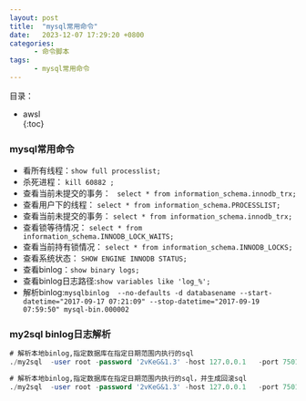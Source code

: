 ```yaml
---
layout: post
title:  "mysql常用命令"
date:   2023-12-07 17:29:20 +0800
categories:
      - 命令脚本
tags:
      - mysql常用命令
---
```

目录：
* awsl  
{:toc}


### mysql常用命令
- 看所有线程：`show full processlist;`
- 杀死进程： `kill 60882 ;`
- 查看当前未提交的事务： ` select * from information_schema.innodb_trx;`
- 查看用户下的线程： `select * from information_schema.PROCESSLIST;`
- 查看当前未提交的事务： `select * from information_schema.innodb_trx;`
- 查看锁等待情况： `select * from information_schema.INNODB_LOCK_WAITS;`
- 查看当前持有锁情况： `select * from information_schema.INNODB_LOCKS;`
- 查看系统状态： `SHOW ENGINE INNODB STATUS;`
- 查看binlog：`show binary logs;`
- 查看binlog日志路径:`show variables like 'log_%';`
- 解析binlog:`mysqlbinlog  --no-defaults -d databasename --start-datetime="2017-09-17 07:21:09" --stop-datetime="2017-09-19 07:59:50" mysql-bin.000002`


### my2sql binlog日志解析
```sql
# 解析本地binlog,指定数据库在指定日期范围内执行的sql
./my2sql  -user root -password '2vKeG&1.3' -host 127.0.0.1   -port 7501 -databases db_transfer -mode file -local-binlog-file ./binlog.000009  -start-datetime "2023-08-04 09:20:00" -stop-datetime "2023-08-04 09:50:00" -start-file binlog.000009 -work-type 2sql -output-dir ./tmpdir

# 解析本地binlog,指定数据库在指定日期范围内执行的sql，并生成回滚sql
./my2sql  -user root -password '2vKeG&1.3' -host 127.0.0.1   -port 7501 -databases db_transfer -mode file -local-binlog-file ./binlog.000009  -start-datetime "2023-08-04 09:20:00" -stop-datetime "2023-08-04 09:50:00" -start-file binlog.000009 -work-type rollback -output-dir ./tmpdir
```
